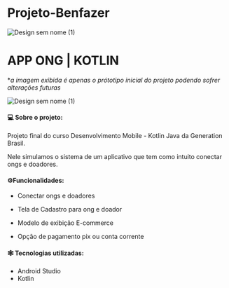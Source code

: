 # Projeto-Benfazer

![Design sem nome (1)](https://img.shields.io/badge/status-em%20andamento-blue)

# APP ONG | KOTLIN
*_a imagem exibida é apenas o prótotipo inicial do projeto podendo sofrer alterações futuras_



![Design sem nome (1)](https://user-images.githubusercontent.com/74657202/158250407-8e2a116a-f161-42dd-8e66-1ae57f278ef8.png)


<h4>💻 Sobre o projeto:</h4>

Projeto final do curso Desenvolvimento Mobile - Kotlin Java da Generation Brasil.

Nele simulamos o sistema de um aplicativo que tem como intuito conectar ongs e doadores.


<h4>⚙️Funcionalidades: </h4>

- Conectar ongs e doadores

- Tela de Cadastro para ong e doador

- Modelo de exibição E-commerce

- Opção de pagamento pix ou conta corrente


<h4> 🕸️ Tecnologias utilizadas: </h4>

- Android Studio
- Kotlin
